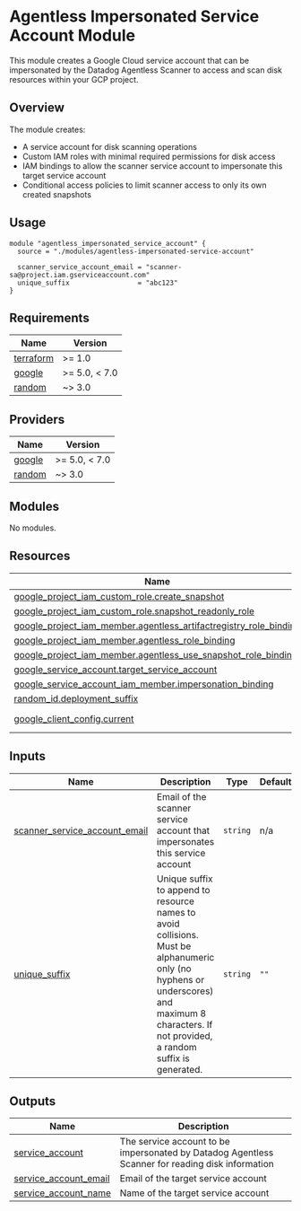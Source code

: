 # Agentless Impersonated Service Account Module

This module creates a Google Cloud service account that can be impersonated by the Datadog Agentless Scanner to access and scan disk resources within your GCP project.

## Overview

The module creates:
- A service account for disk scanning operations
- Custom IAM roles with minimal required permissions for disk access
- IAM bindings to allow the scanner service account to impersonate this target service account
- Conditional access policies to limit scanner access to only its own created snapshots

## Usage

```hcl
module "agentless_impersonated_service_account" {
  source = "./modules/agentless-impersonated-service-account"

  scanner_service_account_email = "scanner-sa@project.iam.gserviceaccount.com"
  unique_suffix                 = "abc123"
}
```

<!-- BEGIN_TF_DOCS -->
## Requirements

| Name | Version |
|------|---------|
| <a name="requirement_terraform"></a> [terraform](#requirement\_terraform) | >= 1.0 |
| <a name="requirement_google"></a> [google](#requirement\_google) | >= 5.0, < 7.0 |
| <a name="requirement_random"></a> [random](#requirement\_random) | ~> 3.0 |

## Providers

| Name | Version |
|------|---------|
| <a name="provider_google"></a> [google](#provider\_google) | >= 5.0, < 7.0 |
| <a name="provider_random"></a> [random](#provider\_random) | ~> 3.0 |

## Modules

No modules.

## Resources

| Name | Type |
|------|------|
| [google_project_iam_custom_role.create_snapshot](https://registry.terraform.io/providers/hashicorp/google/latest/docs/resources/project_iam_custom_role) | resource |
| [google_project_iam_custom_role.snapshot_readonly_role](https://registry.terraform.io/providers/hashicorp/google/latest/docs/resources/project_iam_custom_role) | resource |
| [google_project_iam_member.agentless_artifactregistry_role_binding](https://registry.terraform.io/providers/hashicorp/google/latest/docs/resources/project_iam_member) | resource |
| [google_project_iam_member.agentless_role_binding](https://registry.terraform.io/providers/hashicorp/google/latest/docs/resources/project_iam_member) | resource |
| [google_project_iam_member.agentless_use_snapshot_role_binding](https://registry.terraform.io/providers/hashicorp/google/latest/docs/resources/project_iam_member) | resource |
| [google_service_account.target_service_account](https://registry.terraform.io/providers/hashicorp/google/latest/docs/resources/service_account) | resource |
| [google_service_account_iam_member.impersonation_binding](https://registry.terraform.io/providers/hashicorp/google/latest/docs/resources/service_account_iam_member) | resource |
| [random_id.deployment_suffix](https://registry.terraform.io/providers/hashicorp/random/latest/docs/resources/id) | resource |
| [google_client_config.current](https://registry.terraform.io/providers/hashicorp/google/latest/docs/data-sources/client_config) | data source |

## Inputs

| Name | Description | Type | Default | Required |
|------|-------------|------|---------|:--------:|
| <a name="input_scanner_service_account_email"></a> [scanner\_service\_account\_email](#input\_scanner\_service\_account\_email) | Email of the scanner service account that impersonates this service account | `string` | n/a | yes |
| <a name="input_unique_suffix"></a> [unique\_suffix](#input\_unique\_suffix) | Unique suffix to append to resource names to avoid collisions. Must be alphanumeric only (no hyphens or underscores) and maximum 8 characters. If not provided, a random suffix is generated. | `string` | `""` | no |

## Outputs

| Name | Description |
|------|-------------|
| <a name="output_service_account"></a> [service\_account](#output\_service\_account) | The service account to be impersonated by Datadog Agentless Scanner for reading disk information |
| <a name="output_service_account_email"></a> [service\_account\_email](#output\_service\_account\_email) | Email of the target service account |
| <a name="output_service_account_name"></a> [service\_account\_name](#output\_service\_account\_name) | Name of the target service account |
<!-- END_TF_DOCS -->